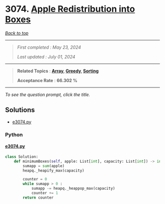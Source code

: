 # 3074. [Apple Redistribution into Boxes](<https://leetcode.com/problems/apple-redistribution-into-boxes>)

*[Back to top](<../README.md>)*

------

> *First completed : May 23, 2024*
>
> *Last updated : July 01, 2024*


------

> **Related Topics** : **[Array](<by_topic/Array.md>), [Greedy](<by_topic/Greedy.md>), [Sorting](<by_topic/Sorting.md>)**
>
> **Acceptance Rate** : **66.302 %**


------

*To see the question prompt, click the title.*

## Solutions

- [e3074.py](<../my-submissions/e3074.py>)
### Python
#### [e3074.py](<../my-submissions/e3074.py>)
```Python
class Solution:
    def minimumBoxes(self, apple: List[int], capacity: List[int]) -> int:
        sumapp = sum(apple)
        heapq._heapify_max(capacity)

        counter = 0
        while sumapp > 0 :
            sumapp -= heapq._heappop_max(capacity)
            counter += 1
        return counter
```

